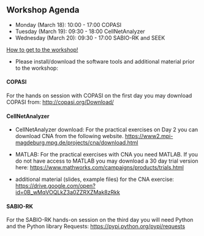 
## Workshop Agenda

* Monday (March 18): 10:00 - 17:00 COPASI
* Tuesday (March 19): 09:30 - 18:00 CellNetAnalyzer 
* Wednesday (March 20): 09:30 - 17:00 SABIO-RK and SEEK


[How to get to the workshop!](http://copasi.org/denbi-modsim/workshop_2019/get_there.html)

* Please install/download the software tools and additional material prior to the workshop:

#### COPASI

For the hands on session with COPASI on the first day you may download COPASI from: <http://copasi.org/Download/>

#### CellNetAnalyzer

- CellNetAnalyzer download: For the practical exercises on Day 2 you can download CNA from the following website.
<https://www2.mpi-magdeburg.mpg.de/projects/cna/download.html>

- MATLAB: For the practical exercises with CNA you need MATLAB.
If you do not have access to MATLAB you may download a
30 day trial version here:
<https://www.mathworks.com/campaigns/products/trials.html>

- additional material (slides, example files) for the CNA exercise:
<https://drive.google.com/open?id=0B_wMqVOQLkZ3a0ZZRXZMak8zRkk>


#### SABIO-RK
For the SABIO-RK hands-on session on the third day you will need Python and the Python library Requests: <https://pypi.python.org/pypi/requests>

